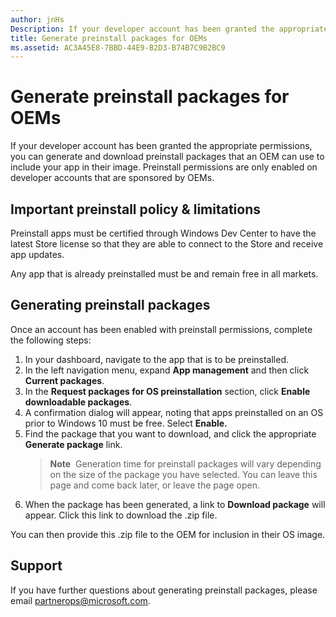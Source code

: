 ```yaml
---
author: jnHs
Description: If your developer account has been granted the appropriate permissions, you can generate and download preinstall packages that an OEM can use to include your app in their image.
title: Generate preinstall packages for OEMs
ms.assetid: AC3A45E8-7BBD-44E9-B2D3-B74B7C9B2BC9
---
```


# Generate preinstall packages for OEMs


If your developer account has been granted the appropriate permissions, you can generate and download preinstall packages that an OEM can use to include your app in their image. Preinstall permissions are only enabled on developer accounts that are sponsored by OEMs.

## Important preinstall policy & limitations


Preinstall apps must be certified through Windows Dev Center to have the latest Store license so that they are able to connect to the Store and receive app updates.

Any app that is already preinstalled must be and remain free in all markets.

## Generating preinstall packages


Once an account has been enabled with preinstall permissions, complete the following steps:

1.  In your dashboard, navigate to the app that is to be preinstalled.
2.  In the left navigation menu, expand **App management** and then click **Current packages**.
3.  In the **Request packages for OS preinstallation** section, click **Enable downloadable packages**.
4.  A confirmation dialog will appear, noting that apps preinstalled on an OS prior to Windows 10 must be free. Select **Enable.**
5.  Find the package that you want to download, and click the appropriate **Generate package** link.
    > **Note**  Generation time for preinstall packages will vary depending on the size of the package you have selected. You can leave this page and come back later, or leave the page open.
6.  When the package has been generated, a link to **Download package** will appear. Click this link to download the .zip file.

You can then provide this .zip file to the OEM for inclusion in their OS image.

## Support


If you have further questions about generating preinstall packages, please email <partnerops@microsoft.com>.

 

 




